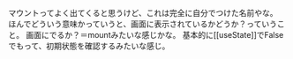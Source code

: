 マウントってよく出てくると思うけど、これは完全に自分でつけた名前やな。
ほんでどういう意味かっていうと、画面に表示されているかどうか？っていうこと。
画面にでるか？＝mountみたいな感じかな。
基本的に[[useState]]でFalseでもって、初期状態を確認するみたいな感じ。